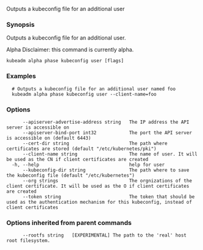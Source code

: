 
Outputs a kubeconfig file for an additional user

### Synopsis

Outputs a kubeconfig file for an additional user. 

Alpha Disclaimer: this command is currently alpha.

```
kubeadm alpha phase kubeconfig user [flags]
```

### Examples

```
  # Outputs a kubeconfig file for an additional user named foo
  kubeadm alpha phase kubeconfig user --client-name=foo
```

### Options

```
      --apiserver-advertise-address string   The IP address the API server is accessible on
      --apiserver-bind-port int32            The port the API server is accessible on (default 6443)
      --cert-dir string                      The path where certificates are stored (default "/etc/kubernetes/pki")
      --client-name string                   The name of user. It will be used as the CN if client certificates are created
  -h, --help                                 help for user
      --kubeconfig-dir string                The path where to save the kubeconfig file (default "/etc/kubernetes")
      --org strings                          The orgnizations of the client certificate. It will be used as the O if client certificates are created
      --token string                         The token that should be used as the authentication mechanism for this kubeconfig, instead of client certificates
```

### Options inherited from parent commands

```
      --rootfs string   [EXPERIMENTAL] The path to the 'real' host root filesystem.
```

